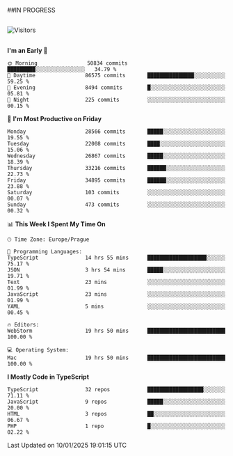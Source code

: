 ##IN PROGRESS
##
![Visitors](https://komarev.com/ghpvc/?username=petrbui&style=for-the-badge&label=Visitors+👀)



##
<!--
[![My GitHub stats](https://github-readme-stats.vercel.app/api?username=petrbui&theme=github_dark)](https://github.com/anuraghazra/github-readme-stats)

[![My wakatime stats](https://github-readme-stats.vercel.app/api/wakatime?username=petrbui&theme=github_dark)](https://github.com/anuraghazra/github-readme-stats)
-->
<!--START_SECTION:waka-->
**I'm an Early 🐤** 

```text
🌞 Morning                50834 commits       █████████░░░░░░░░░░░░░░░░   34.79 % 
🌆 Daytime                86575 commits       ███████████████░░░░░░░░░░   59.25 % 
🌃 Evening                8494 commits        █░░░░░░░░░░░░░░░░░░░░░░░░   05.81 % 
🌙 Night                  225 commits         ░░░░░░░░░░░░░░░░░░░░░░░░░   00.15 % 
```
📅 **I'm Most Productive on Friday** 

```text
Monday                   28566 commits       █████░░░░░░░░░░░░░░░░░░░░   19.55 % 
Tuesday                  22008 commits       ████░░░░░░░░░░░░░░░░░░░░░   15.06 % 
Wednesday                26867 commits       █████░░░░░░░░░░░░░░░░░░░░   18.39 % 
Thursday                 33216 commits       ██████░░░░░░░░░░░░░░░░░░░   22.73 % 
Friday                   34895 commits       ██████░░░░░░░░░░░░░░░░░░░   23.88 % 
Saturday                 103 commits         ░░░░░░░░░░░░░░░░░░░░░░░░░   00.07 % 
Sunday                   473 commits         ░░░░░░░░░░░░░░░░░░░░░░░░░   00.32 % 
```


📊 **This Week I Spent My Time On** 

```text
🕑︎ Time Zone: Europe/Prague

💬 Programming Languages: 
TypeScript               14 hrs 55 mins      ███████████████████░░░░░░   75.17 % 
JSON                     3 hrs 54 mins       █████░░░░░░░░░░░░░░░░░░░░   19.71 % 
Text                     23 mins             ░░░░░░░░░░░░░░░░░░░░░░░░░   01.99 % 
JavaScript               23 mins             ░░░░░░░░░░░░░░░░░░░░░░░░░   01.99 % 
YAML                     5 mins              ░░░░░░░░░░░░░░░░░░░░░░░░░   00.45 % 

🔥 Editors: 
WebStorm                 19 hrs 50 mins      █████████████████████████   100.00 % 

💻 Operating System: 
Mac                      19 hrs 50 mins      █████████████████████████   100.00 % 
```

**I Mostly Code in TypeScript** 

```text
TypeScript               32 repos            ██████████████████░░░░░░░   71.11 % 
JavaScript               9 repos             █████░░░░░░░░░░░░░░░░░░░░   20.00 % 
HTML                     3 repos             ██░░░░░░░░░░░░░░░░░░░░░░░   06.67 % 
PHP                      1 repo              █░░░░░░░░░░░░░░░░░░░░░░░░   02.22 % 
```




 Last Updated on 10/01/2025 19:01:15 UTC
<!--END_SECTION:waka-->
